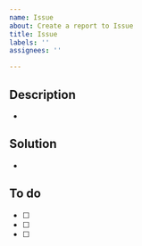 ```yaml
---
name: Issue
about: Create a report to Issue
title: Issue
labels: ''
assignees: ''

---
```


## Description
- 

## Solution
- 

## To do
- [ ]
- [ ]
- [ ]
